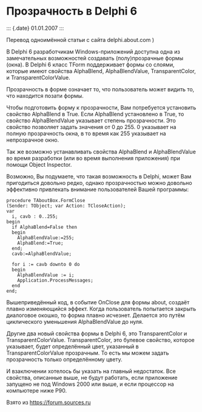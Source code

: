 Прозрачность в Delphi 6
=======================

::: {.date}
01.01.2007
:::

Перевод одноимённой статьи с сайта delphi.about.com )

В Delphi 6 разработчикам Windows-приложений доступна одна из
замечательных возможностей создавать (полу)прозрачные формы (окна). В
Delphi 6 класс TForm поддерживает формы со слоями, которые имеют
свойства AlphaBlend, AlphaBlendValue, TransparentColor, и
TransparentColorValue.

Прозрачность в форме означает то, что пользователь может видить то, что
находится позати формы.

Чтобы подготовить форму к прозрачности, Вам потребуется установить
свойство AlphaBlend в True. Если AlphaBlend установлено в True, то
свойство AlphaBlendValue указывает степень прозрачности. Это свойство
позволяет задать значения от 0 до 255. 0 указывает на полную
прозрачность окна, в то время как 255 указывает на непрозрачное окно.

Так же возможно устанавливать свойства AlphaBlend и AlphaBlendValue во
время разработки (или во время выполнения приложения) при помощи Object
Inspector.

Возможно, Вы подумаете, что такая возможность в Delphi, может Вам
пригодиться довольно редко, однако прозрачностью можно довольно
эффективно привлекать внимание пользователей Вашей программы:

    procedure TAboutBox.FormClose
    (Sender: TObject; var Action: TCloseAction);
    var
      i, cavb : 0..255;
    begin
      if AlphaBlend=False then
      begin
        AlphaBlendValue:=255;
        AlphaBlend:=True;
      end;
      cavb:=AlphaBlendValue;
     
      for i := cavb downto 0 do
      begin
        AlphaBlendValue := i;
        Application.ProcessMessages;
      end
    end;

Вышеприведённый код, в событие OnClose для формы about, создаёт плавно
изменяющийся эффект. Когда пользователь попытается закрыть диалоговое
окошко, то форма плавно исчезнет. Делается это путём циклического
уменьшения AlphaBlendValue до нуля.

Другие два новый свойства формы в Delphi 6, это TransparentColor и
TransparentColorValue. TransparentColor, это булевое свойство, которое
указывает, будет определённый цвет, указанный в TransparentColorValue
прозрачным. То есть мы можем задать прозрачность только определённому
цвету.

И взаключении хотелось бы указать на главный недостаток. Все свойства,
описанные выше, не будут работать, если приложение запущено не под
Windows 2000 или выше, и если процессор на компьютере ниже P90.

Взято из <https://forum.sources.ru>

